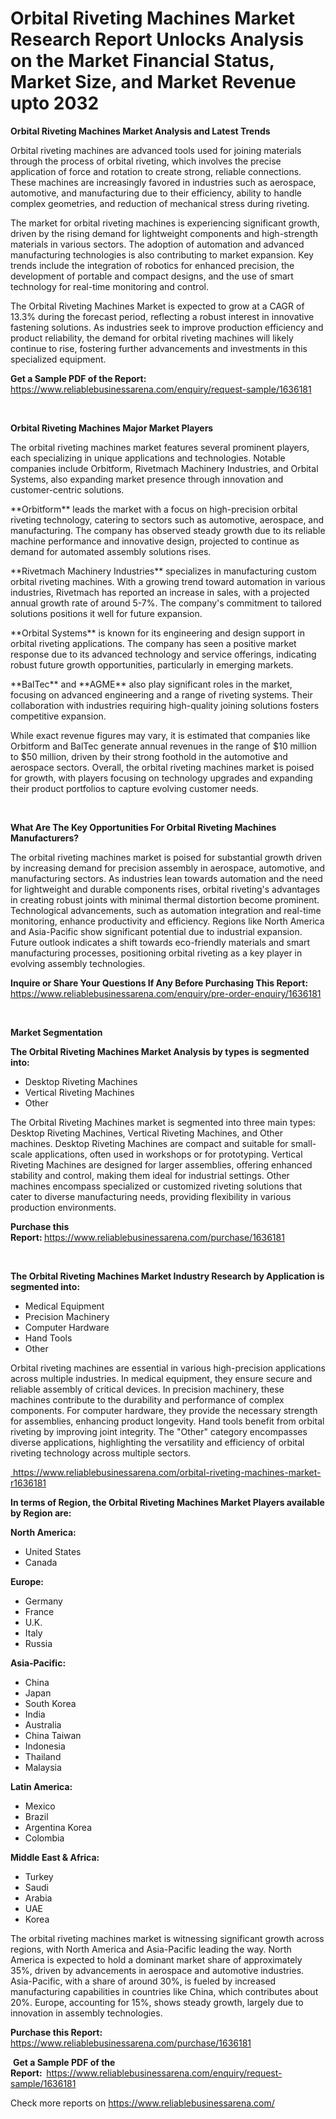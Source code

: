 <p><h1>Orbital Riveting Machines Market Research Report Unlocks Analysis on the Market Financial Status, Market Size, and Market Revenue upto 2032</h1></p><p><strong>Orbital Riveting Machines Market Analysis and Latest Trends</strong></p>
<p><p>Orbital riveting machines are advanced tools used for joining materials through the process of orbital riveting, which involves the precise application of force and rotation to create strong, reliable connections. These machines are increasingly favored in industries such as aerospace, automotive, and manufacturing due to their efficiency, ability to handle complex geometries, and reduction of mechanical stress during riveting. </p><p>The market for orbital riveting machines is experiencing significant growth, driven by the rising demand for lightweight components and high-strength materials in various sectors. The adoption of automation and advanced manufacturing technologies is also contributing to market expansion. Key trends include the integration of robotics for enhanced precision, the development of portable and compact designs, and the use of smart technology for real-time monitoring and control.</p><p>The Orbital Riveting Machines Market is expected to grow at a CAGR of 13.3% during the forecast period, reflecting a robust interest in innovative fastening solutions. As industries seek to improve production efficiency and product reliability, the demand for orbital riveting machines will likely continue to rise, fostering further advancements and investments in this specialized equipment.</p></p>
<p><strong>Get a Sample PDF of the Report:&nbsp;</strong> <a href="https://www.reliablebusinessarena.com/enquiry/request-sample/1636181?utm_campaign=2114&utm_medium=2&utm_source=Github&utm_content=ia&utm_term=16022025&utm_id=orbital-riveting-machines">https://www.reliablebusinessarena.com/enquiry/request-sample/1636181</a></p>
<p>&nbsp;</p>
<p><strong>Orbital Riveting Machines Major Market Players</strong></p>
<p><p>The orbital riveting machines market features several prominent players, each specializing in unique applications and technologies. Notable companies include Orbitform, Rivetmach Machinery Industries, and Orbital Systems, also expanding market presence through innovation and customer-centric solutions.</p><p>**Orbitform** leads the market with a focus on high-precision orbital riveting technology, catering to sectors such as automotive, aerospace, and manufacturing. The company has observed steady growth due to its reliable machine performance and innovative design, projected to continue as demand for automated assembly solutions rises.</p><p>**Rivetmach Machinery Industries** specializes in manufacturing custom orbital riveting machines. With a growing trend toward automation in various industries, Rivetmach has reported an increase in sales, with a projected annual growth rate of around 5-7%. The company's commitment to tailored solutions positions it well for future expansion.</p><p>**Orbital Systems** is known for its engineering and design support in orbital riveting applications. The company has seen a positive market response due to its advanced technology and service offerings, indicating robust future growth opportunities, particularly in emerging markets.</p><p>**BalTec** and **AGME** also play significant roles in the market, focusing on advanced engineering and a range of riveting systems. Their collaboration with industries requiring high-quality joining solutions fosters competitive expansion.</p><p>While exact revenue figures may vary, it is estimated that companies like Orbitform and BalTec generate annual revenues in the range of $10 million to $50 million, driven by their strong foothold in the automotive and aerospace sectors. Overall, the orbital riveting machines market is poised for growth, with players focusing on technology upgrades and expanding their product portfolios to capture evolving customer needs.</p></p>
<p>&nbsp;</p>
<p><strong>What Are The Key Opportunities For Orbital Riveting Machines Manufacturers?</strong></p>
<p><p>The orbital riveting machines market is poised for substantial growth driven by increasing demand for precision assembly in aerospace, automotive, and manufacturing sectors. As industries lean towards automation and the need for lightweight and durable components rises, orbital riveting's advantages in creating robust joints with minimal thermal distortion become prominent. Technological advancements, such as automation integration and real-time monitoring, enhance productivity and efficiency. Regions like North America and Asia-Pacific show significant potential due to industrial expansion. Future outlook indicates a shift towards eco-friendly materials and smart manufacturing processes, positioning orbital riveting as a key player in evolving assembly technologies.</p></p>
<p><strong>Inquire or Share Your Questions If Any Before Purchasing This Report:</strong> <a href="https://www.reliablebusinessarena.com/enquiry/pre-order-enquiry/1636181?utm_campaign=2114&utm_medium=2&utm_source=Github&utm_content=ia&utm_term=16022025&utm_id=orbital-riveting-machines">https://www.reliablebusinessarena.com/enquiry/pre-order-enquiry/1636181</a></p>
<p>&nbsp;</p>
<p><strong>Market Segmentation</strong></p>
<p><strong>The Orbital Riveting Machines Market Analysis by types is segmented into:</strong></p>
<p><ul><li>Desktop Riveting Machines</li><li>Vertical Riveting Machines</li><li>Other</li></ul></p>
<p><p>The Orbital Riveting Machines market is segmented into three main types: Desktop Riveting Machines, Vertical Riveting Machines, and Other machines. Desktop Riveting Machines are compact and suitable for small-scale applications, often used in workshops or for prototyping. Vertical Riveting Machines are designed for larger assemblies, offering enhanced stability and control, making them ideal for industrial settings. Other machines encompass specialized or customized riveting solutions that cater to diverse manufacturing needs, providing flexibility in various production environments.</p></p>
<p><strong>Purchase this Report:&nbsp;</strong><a href="https://www.reliablebusinessarena.com/purchase/1636181?utm_campaign=2114&utm_medium=2&utm_source=Github&utm_content=ia&utm_term=16022025&utm_id=orbital-riveting-machines">https://www.reliablebusinessarena.com/purchase/1636181</a></p>
<p>&nbsp;</p>
<p><strong>The Orbital Riveting Machines Market Industry Research by Application is segmented into:</strong></p>
<p><ul><li>Medical Equipment</li><li>Precision Machinery</li><li>Computer Hardware</li><li>Hand Tools</li><li>Other</li></ul></p>
<p><p>Orbital riveting machines are essential in various high-precision applications across multiple industries. In medical equipment, they ensure secure and reliable assembly of critical devices. In precision machinery, these machines contribute to the durability and performance of complex components. For computer hardware, they provide the necessary strength for assemblies, enhancing product longevity. Hand tools benefit from orbital riveting by improving joint integrity. The "Other" category encompasses diverse applications, highlighting the versatility and efficiency of orbital riveting technology across multiple sectors.</p></p>
<p><a href="https://www.reliablebusinessarena.com/orbital-riveting-machines-market-r1636181?utm_campaign=2114&utm_medium=2&utm_source=Github&utm_content=ia&utm_term=16022025&utm_id=orbital-riveting-machines">&nbsp;https://www.reliablebusinessarena.com/orbital-riveting-machines-market-r1636181</a></p>
<p><strong>In terms of Region, the Orbital Riveting Machines Market Players available by Region are:</strong></p>
<p>
    <p> <strong> North America: </strong>
        <ul>
            <li>United States</li>
            <li>Canada</li>
        </ul>
        </p> 
    <p> <strong> Europe: </strong>
        <ul>
            <li>Germany</li>
            <li>France</li>
            <li>U.K.</li>
            <li>Italy</li>
            <li>Russia</li>
        </ul>
        </p> 
    <p> <strong> Asia-Pacific: </strong>
        <ul>
            <li>China</li>
            <li>Japan</li>
            <li>South Korea</li>
            <li>India</li>
            <li>Australia</li>
            <li>China Taiwan</li>
            <li>Indonesia</li>
            <li>Thailand</li>
            <li>Malaysia</li>
        </ul>
        </p> 
    <p> <strong> Latin America: </strong>
        <ul>
            <li>Mexico</li>
            <li>Brazil</li>
            <li>Argentina Korea</li>
            <li>Colombia</li>
        </ul>
        </p> 
    <p> <strong> Middle East & Africa: </strong>
        <ul>
            <li>Turkey</li>
            <li>Saudi</li>
            <li>Arabia</li>
            <li>UAE</li>
            <li>Korea</li>
        </ul>
    </p>
    </p>
<p><p>The orbital riveting machines market is witnessing significant growth across regions, with North America and Asia-Pacific leading the way. North America is expected to hold a dominant market share of approximately 35%, driven by advancements in aerospace and automotive industries. Asia-Pacific, with a share of around 30%, is fueled by increased manufacturing capabilities in countries like China, which contributes about 20%. Europe, accounting for 15%, shows steady growth, largely due to innovation in assembly technologies.</p></p>
<p><strong>Purchase this Report: </strong><a href="https://www.reliablebusinessarena.com/purchase/1636181?utm_campaign=2114&utm_medium=2&utm_source=Github&utm_content=ia&utm_term=16022025&utm_id=orbital-riveting-machines">https://www.reliablebusinessarena.com/purchase/1636181</a></p>
<p>&nbsp;<strong>Get a Sample PDF of the Report:&nbsp;&nbsp;</strong><a href="https://www.reliablebusinessarena.com/enquiry/request-sample/1636181?utm_campaign=2114&utm_medium=2&utm_source=Github&utm_content=ia&utm_term=16022025&utm_id=orbital-riveting-machines">https://www.reliablebusinessarena.com/enquiry/request-sample/1636181</a></p>
<p><strong></strong></p>
<p>Check more reports on <a href="https://www.reliablebusinessarena.com/?utm_campaign=2114&utm_medium=2&utm_source=Github&utm_content=ia&utm_term=16022025&utm_id=orbital-riveting-machines">https://www.reliablebusinessarena.com/</a></p>